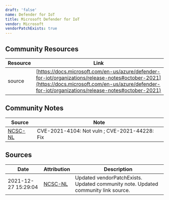 ```yaml
---
draft: 'false'
name: Defender for IoT
title: Microsoft Defender for IoT
vendor: Microsoft
vendorPatchExists: true
---
```



## Community Resources
| Resource | Link |
| --- | --- |
| source | [https://docs.microsoft.com/en-us/azure/defender-for-iot/organizations/release-notes#october-2021](https://docs.microsoft.com/en-us/azure/defender-for-iot/organizations/release-notes#october-2021) |

## Community Notes
| Source | Note |
| --- | --- |
| [NCSC-NL](https://github.com/NCSC-NL/log4shell/blob/main/software/README.md) | CVE-2021-4104: Not vuln ; CVE-2021-44228: Fix </ul> |

## Sources
| Date | Attribution | Description |
| --- | --- | --- |
| 2021-12-27 15:29:04 | [NCSC-NL](https://github.com/NCSC-NL/log4shell/blob/main/software/README.md) | Updated vendorPatchExists. Updated community note. Updated community link source.  |
